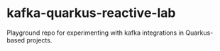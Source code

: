 # kafka-quarkus-reactive-lab
Playground repo for experimenting with kafka integrations in Quarkus-based projects. 

